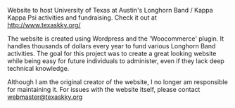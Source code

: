 Website to host University of Texas at Austin's Longhorn Band / Kappa Kappa Psi activities and fundraising.  Check it out at http://www.texaskky.org/

The website is created using Wordpress and the 'Woocommerce' plugin. It handles thousands of dollars every year to fund various Longhorn Band activities. The goal for this project was to create a great looking website while being easy for future individuals to administer, even if they lack deep technical knowledge. 

Although I am the original creator of the website, I no longer am responsible for maintaining it.  For issues with the website itself, please contact webmaster@texaskky.org


